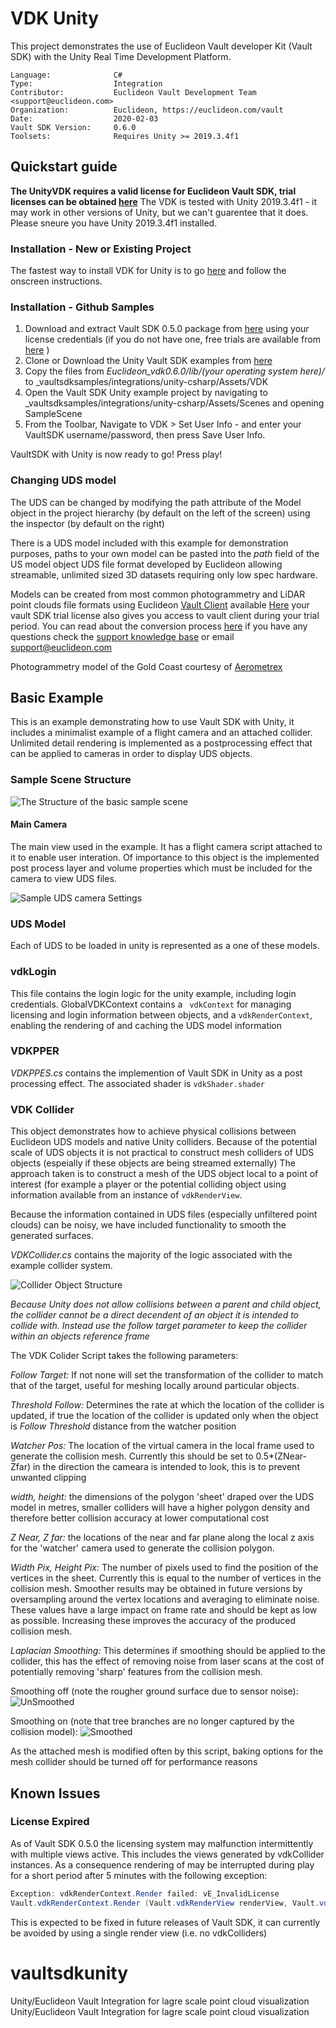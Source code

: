 # VDK Unity

This project demonstrates the use of Euclideon Vault developer Kit (Vault SDK) with the Unity Real Time Development Platform. 

```
Language:              C#
Type:                  Integration
Contributor:           Euclideon Vault Development Team <support@euclideon.com>
Organization:          Euclideon, https://euclideon.com/vault
Date:                  2020-02-03
Vault SDK Version:     0.6.0
Toolsets:              Requires Unity >= 2019.3.4f1
```

## Quickstart guide 

**The UnityVDK requires a valid license for Euclideon Vault SDK, trial licenses can be obtained [here](https://zfrmz.com/gwVUru84d60yUedxmLx9/?ref=Unity%20Sample%20Code)** 
The VDK is tested with Unity 2019.3.4f1 - it may work in other versions of Unity, but we can't guarentee that it does. Please sneure you have Unity 2019.3.4f1 installed.

### Installation - New or Existing Project
The fastest way to install VDK for Unity is to go [here](https://Euclideon.com/unity) and follow the onscreen instructions.

### Installation - Github Samples
1. Download and extract Vault SDK 0.5.0 package from [here](https://earth.vault.euclideon.com) using your license credentials (if you do not have one, free trials are available from [here](https://zfrmz.com/gwVUru84d60yUedxmLx9/?ref=Unity%20Sample%20Code) )
2. Clone or Download the Unity Vault SDK examples from [here](https://github.com/Euclideon/vaultsdksamples)
3. Copy the files from _Euclideon_vdk0.6.0/lib/(_your operating system here_)/_ to _vaultsdksamples/integrations/unity-csharp/Assets/VDK 
3. Open the Vault SDK Unity example project by navigating to _vaultsdksamples/integrations/unity-csharp/Assets/Scenes and opening SampleScene
4. From the Toolbar, Navigate to VDK > Set User Info - and enter your VaultSDK username/password, then press Save User Info.

VaultSDK with Unity is now ready to go! Press play!

### Changing UDS model

The UDS can be changed by modifying the path attribute of the Model object in the project hierarchy (by default on the left of the screen) using the inspector (by default on the right)

There is a UDS model included with this example for demonstration purposes, paths to your own model can be pasted into the _path_ field of the US model object
UDS file format developed by Euclideon allowing streamable, unlimited sized 3D datasets requiring only low spec hardware. 

Models can be created from most common photogrammetry and LiDAR point clouds file formats using Euclideon [Vault Client](https://www.euclideon.com/vault/) available [Here](https://earth.vault.euclideon.com) your vault SDK trial license also gives you access to vault client during your trial period.
You can read about the conversion process [here](https://www.euclideon.com/wp-content/uploads/2019/10/2019_10_31-Vault-Conversion-Guide-v1.2.pdf) if you have any questions check the [support knowledge base](https://www.euclideon.com/customerresourcepage/) or email support@euclideon.com

Photogrammetry model of the Gold Coast courtesy of [Aerometrex](https://aerometrex.com.au/)

## Basic Example

This is an example demonstrating how to use Vault SDK with Unity, it includes a minimalist example of a flight camera and an attached collider.
Unlimited detail rendering is implemented as a postprocessing effect that can be applied to cameras in order to display UDS objects.


### Sample Scene Structure
![The Structure of the basic sample scene](./docs/sampleSceneStructure.png "Structure of the Sample Scene")

#### Main Camera

The main view used in the example. It has a flight camera script attached to it to enable user interation. Of importance to this object is 
the implemented post process layer and volume properties which must be included for the camera to view UDS files. 

![Sample UDS camera Settings](./docs/sampleCameraSettings.png "Sample UDS Camera Settings")

### UDS Model

Each of UDS to be loaded in unity is represented as a one of these models.

### vdkLogin

This file contains the login logic for the unity example, including login credentials. GlobalVDKContext contains a ``` vdkContext``` for managing licensing 
and login information between objects, and a ```vdkRenderContext```, enabling the rendering of and caching the UDS model information

### VDKPPER 

_VDKPPES.cs_ contains the implemention of Vault SDK in Unity as a post processing effect. The associated shader is ```vdkShader.shader```

### VDK Collider

This object demonstrates how to achieve physical collisions between Euclideon UDS models and native Unity colliders. Because of the potential scale of UDS objects it is not practical to construct mesh colliders of UDS objects (espeially if these objects are being streamed externally)
The approach taken is to construct a mesh of the UDS object local to a point of interest (for example a player or the potential colliding object using information available from an instance of ```vdkRenderView```. 

Because the information contained in UDS files (especially unfiltered point clouds) can be noisy, we have included functionality to smooth the generated surfaces.

_VDKCollider.cs_ contains the majority of the logic associated with the example collider system.
 
![Collider Object Structure](./docs/colliderStructure.png "Collider Object Structure")

_Because Unity does not allow collisions between a parent and child object, the collider cannot be a direct decendent of an object it is intended to collide with. 
Instead use the follow target parameter to keep the collider within an objects reference frame_

The VDK Colider Script takes the following parameters:

_Follow Target:_ If not none will set the transformation of the collider to match that of the target, useful for meshing locally around 
particular objects. 

_Threshold Follow:_ Determines the rate at which the location of the collider is updated, if true the location of the collider is updated only when the object is _Follow Threshold_ distance from the watcher position

_Watcher Pos:_ The location of the virtual camera in the local frame used to generate the collision mesh. Currently this should be set to 0.5*(ZNear-Zfar) in the direction the cameara is intended to look, this is to prevent unwanted clipping

_width, height:_ the dimensions of the polygon 'sheet' draped over the UDS model in metres, smaller colliders will have a higher polygon density and therefore better collision accuracy at lower computational cost

_Z Near, Z far:_ the locations of the near and far plane along the local z axis for the 'watcher' camera used to generate the collision polygon. 

_Width Pix, Height Pix:_ The number of pixels used to find the position of the vertices in the sheet. Currently this is equal to the number of vertices in the collision mesh. Smoother results may be obtained in future versions by oversampling around the vertex locations and averaging to eliminate noise.
These values have a large impact on frame rate and should be kept as low as possible. Increasing these improves the accuracy of the produced collision mesh.

_Laplacian Smoothing:_ This determines if smoothing should be applied to the collider, this has the effect of removing noise from laser scans at the cost of potentially removing 'sharp' features from the collision mesh.

Smoothing off (note the rougher ground surface due to sensor noise):
![UnSmoothed](./docs/ColliderUnfiltered.png "Unsmoothed Collision Polygon") 

Smoothing on (note that tree branches are no longer captured by the collision model):
![Smoothed](./docs/ColliderFiltered.png "Smoothed Collision Polygon")

As the attached mesh is modified often by this script, baking options for the mesh collider should be turned off for performance reasons

## Known Issues

### License Expired
As of Vault SDK 0.5.0 the licensing system may malfunction intermittently with multiple views active. This includes the views generated by vdkCollider instances. As a consequence rendering of may be interrupted during play for a short period after 5 minutes with the following exception:

```C#
Exception: vdkRenderContext.Render failed: vE_InvalidLicense
Vault.vdkRenderContext.Render (Vault.vdkRenderView renderView, Vault.vdkRenderInstance[] pModels, System.Int32 modelCount) (at Assets/VDK/VaultAPI.cs:348)
```

This is expected to be fixed in future releases of Vault SDK, it can currently be avoided by using a single render view (i.e. no vdkColliders)

# vaultsdkunity
Unity/Euclideon Vault Integration for lagre scale point cloud visualization
Unity/Euclideon Vault Integration for lagre scale point cloud visualization
